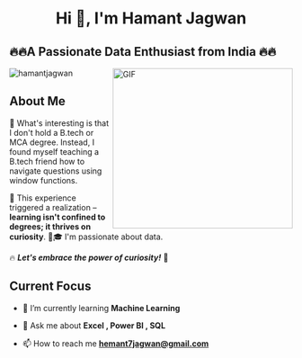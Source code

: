 <h1 align="center">Hi 👋, I'm Hamant Jagwan</h1>
<h2 align="left">🔥🔥A Passionate Data Enthusiast from India 🔥🔥</h2>


<img align="right" img src="https://capturly.com/blog/wp-content/uploads/2018/02/Data-Website-Analytics.gif" width="320" height="285" alt="GIF">

<p align="top"> <img src="https://komarev.com/ghpvc/?username=hamantjagwan&label=Profile%20views&color=0e75b6&style=flat" alt="hamantjagwan" /> </p>

## About Me
🚀 What's interesting is that I don't hold a B.tech or MCA degree. Instead, I found myself teaching a B.tech friend how to navigate questions using window functions. 

📖 This experience triggered a realization – **learning isn't confined to degrees; it thrives on curiosity**. 🤔🎓
I'm passionate about data. 

 🔥 ***Let's embrace the power of curiosity!*** 🌟 
 ## Current Focus

- 🌱 I’m currently learning **Machine Learning**

- 💬 Ask me about **Excel , Power BI , SQL**

- 📫 How to reach me **hemant7jagwan@gmail.com**


